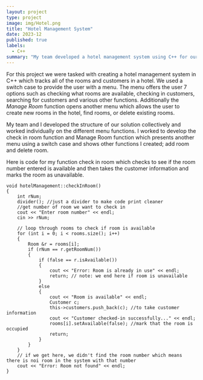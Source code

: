 ```yaml
---
layout: project
type: project
image: img/Hotel.png
title: "Hotel Management System"
date: 2023-12
published: true
labels:
  - C++
summary: "My team developed a hotel management system using C++ for our ICS 212 final"
---
```


For this project we were tasked with creating a hotel management system in C++ which tracks all of the rooms and customers in a hotel. We used a switch case to provide the user with a menu. The menu offers the user 7 options such as checking what rooms are available, checking in customers, searching for customers and various other functions. Additionally the _Manage Room_ function opens another menu which allows the user to create new rooms in the hotel, find rooms, or delete existing rooms.

My team and I developed the structure of our solution collectively and worked individually on the different menu functions. I worked to develop the check in room function and  Manage Room function which presents another menu using a switch case and shows other functions I created; add room and delete room.

Here is code for my function check in room which checks to see if the room number entered is available and then takes the customer information and marks the room as unavailable.

```
void hotelManagement::checkInRoom() 
{
    int rNum;
    divider(); //just a divider to make code print cleaner
    //get number of room we want to check in 
    cout << "Enter room number" << endl; 
    cin >> rNum;

    // loop through rooms to check if room is available
    for (int i = 0; i < rooms.size(); i++)
    {
        Room &r = rooms[i];
        if (rNum == r.getRoomNum())
        {
            if (false == r.isAvailable())
            {
                cout << "Error: Room is already in use" << endl;
                return; // note: we end here if room is unavailable
            }
            else
            {
                cout << "Room is available" << endl;
                Customer c;
                this->customers.push_back(c); //to take customer information 
                cout << "Customer checked-in successfully..." << endl;
                rooms[i].setAvailable(false); //mark that the room is occupied
                return;
            }
        }
    }
    // if we get here, we didn't find the room number which means there is noi room in the system with that number
    cout << "Error: Room not found" << endl;
}
```
